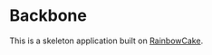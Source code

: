 # Backbone

This is a skeleton application built on [RainbowCake](https://github.com/rainbowcake/).
